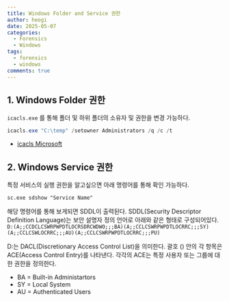 ```yaml
---
title: Windows Folder and Service 권한
author: heogi
date: 2025-05-07
categories:
  - Forensics
  - Windows
tags:
  - forensics
  - windows
comments: true
---
```

## 1. Windows Folder 권한
`icacls.exe` 를 통해 폴더 및 하위 폴더의 소유자 및 권한을 변경 가능하다.
```powershell
icacls.exe "C:\temp" /setowner Administrators /q /c /t
```
* [icacls Microsoft](https://learn.microsoft.com/en-us/windows-server/administration/windows-commands/icacls)

## 2. Windows Service 권한
특정 서비스의 실행 권한을 알고싶으면 아래 명령어를 통해 확인 가능하다.

`sc.exe sdshow "Service Name"`

해당 명령어를 통해 보게되면 SDDL이 출력된다. SDDL(Security Descriptor Definition Language)는 보안 설명자 정의 언어로 아래와 같은 형태로 구성되어있다.
`D:(A;;CCDCLCSWRPWPDTLOCRSDRCWDWO;;;BA)(A;;CCLCSWRPWPDTLOCRRC;;;SY)(A;;CCLCSWLOCRRC;;;AU)(A;;CCLCSWRPWPDTLOCRRC;;;PU)`

D:는 DACL(Discretionary Access Control List)을 의미한다. 괄호 () 안의 각 항목은 ACE(Access Control Entry)를 나타낸다. 
각각의 ACE는 특정 사용자 또는 그룹에 대한 권한을 정의한다.
* BA = Built-in Administartors
* SY = Local System
* AU = Authenticated Users
